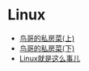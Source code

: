 #   Linux

-   [⻦哥的私房菜(上)](2018/1002012/README.md)
-   [⻦哥的私房菜(下)](2018/1002012/README.md)
-   [Linux就是这么事⼉](2018/1002014/README.md)